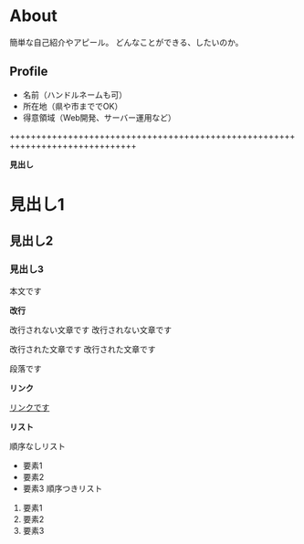# About
簡単な自己紹介やアピール。
どんなことができる、したいのか。

## Profile
- 名前（ハンドルネームも可）
- 所在地（県や市まででOK）
- 得意領域（Web開発、サーバー運用など）

++++++++++++++++++++++++++++++++++++++++++++++++++++++++++++++++++++++++++++++

**見出し**

# 見出し1
## 見出し2
### 見出し3
本文です

**改行**

改行されない文章です
改行されない文章です

改行された文章です
改行された文章です

段落です

**リンク**

[リンクです](https://www.google.com/)

**リスト**

順序なしリスト
- 要素1
- 要素2
- 要素3
順序つきリスト
1. 要素1
1. 要素2
1. 要素3

